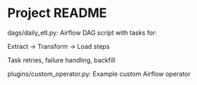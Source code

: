# Project README

dags/daily_etl.py: Airflow DAG script with tasks for:

Extract → Transform → Load steps

Task retries, failure handling, backfill

plugins/custom_operator.py: Example custom Airflow operator

